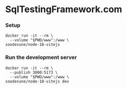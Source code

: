 # SqlTestingFramework.com

### Setup

```
docker run -it --rm \
  --volume "$PWD/www":/www \
soodesune/node-18-vitejs
```

### Run the development server

```
docker run -it --rm \
  --publish 3000:5173 \
  --volume "$PWD/www":/www \
soodesune/node-18-vitejs dev
```

